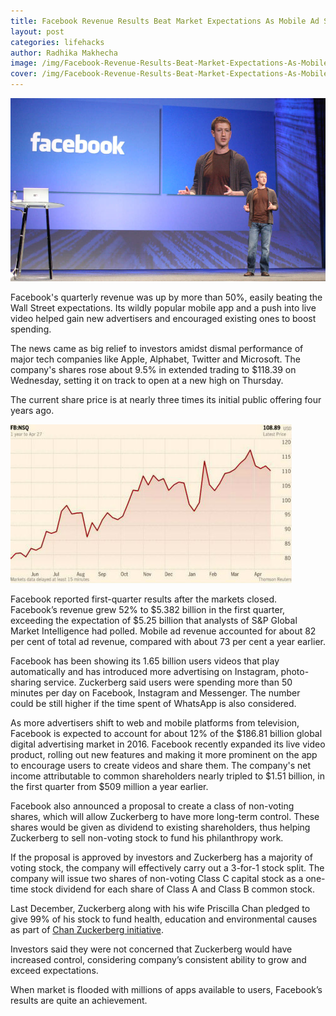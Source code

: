 ```yaml
---
title: Facebook Revenue Results Beat Market Expectations As Mobile Ad Sales Surge
layout: post
categories: lifehacks 
author: Radhika Makhecha
image: /img/Facebook-Revenue-Results-Beat-Market-Expectations-As-Mobile-Ad-Sales-Surge-2.jpg
cover: /img/Facebook-Revenue-Results-Beat-Market-Expectations-As-Mobile-Ad-Sales-Surge-3.jpg
---
```


![Existential - Facebook Revenue Results Beat Market Expectations As Mobile Ad Sales Surge](/img/Facebook-Revenue-Results-Beat-Market-Expectations-As-Mobile-Ad-Sales-Surge.jpg)

Facebook's quarterly revenue was up by more than 50%, easily beating the Wall Street expectations. Its wildly popular mobile app and a push into live video helped gain new advertisers and encouraged existing ones to boost spending.

The news came as big relief to investors amidst dismal performance of major tech companies like Apple, Alphabet, Twitter and Microsoft. The company's shares rose about 9.5% in extended trading to $118.39 on Wednesday, setting it on track to open at a new high on Thursday.

The current share price is at nearly three times its initial public offering four years ago. 

![Existential - Facebook Revenue Results Beat Market Expectations As Mobile Ad Sales Surge](/img/Facebook-Revenue-Results-Beat-Market-Expectations-As-Mobile-Ad-Sales-Surge-4.jpg)

Facebook reported first-quarter results after the markets closed. Facebook’s revenue grew 52% to $5.382 billion in the first quarter, exceeding the expectation of $5.25 billion that analysts of S&P Global Market Intelligence had polled. Mobile ad revenue accounted for about 82 per cent of total ad revenue, compared with about 73 per cent a year earlier. 

Facebook has been showing its 1.65 billion users videos that play automatically and has introduced more advertising on Instagram, photo-sharing service. Zuckerberg said users were spending more than 50 minutes per day on Facebook, Instagram and Messenger. The number could be still higher if the time spent of WhatsApp is also considered. 

As more advertisers shift to web and mobile platforms from television, Facebook is expected to account for about 12% of the $186.81 billion global digital advertising market in 2016. Facebook recently expanded its live video product, rolling out new features and making it more prominent on the app to encourage users to create videos and share them. The company's net income attributable to common shareholders nearly tripled to $1.51 billion, in the first quarter from $509 million a year earlier.

Facebook also announced a proposal to create a class of non-voting shares, which will allow Zuckerberg to have more long-term control. These shares would be given as dividend to existing shareholders, thus helping Zuckerberg to sell non-voting stock to fund his philanthropy work.

If the proposal is approved by investors and Zuckerberg has a majority of voting stock, the company will effectively carry out a 3-for-1 stock split. The company will issue two shares of non-voting Class C capital stock as a one-time stock dividend for each share of Class A and Class B common stock.

Last December, Zuckerberg along with his wife Priscilla Chan pledged to give 99% of his stock to fund health, education and environmental causes as part of [Chan Zuckerberg initiative](https://www.facebook.com/chanzuckerberginitiative/).

Investors said they were not concerned that Zuckerberg would have increased control, considering company’s consistent ability to grow and exceed expectations.

When market is flooded with millions of apps available to users, Facebook’s results are quite an achievement. 
